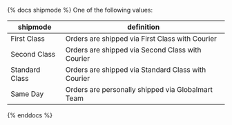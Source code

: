 {% docs shipmode %}
One of the following values:


| shipmode | definition |
|----------------|----------------------------------------------------|
| First Class | Orders are shipped via First Class with Courier |
| Second Class | Orders are shipped via Second Class with Courier |
| Standard Class | Orders are shipped via Standard Class with Courier |
| Same Day | Orders are personally shipped via Globalmart Team |


{% enddocs %}